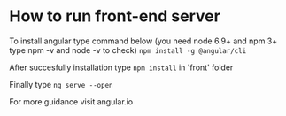 # How to run front-end server

To install angular type command below (you need node 6.9+ and npm 3+ type npm -v and node -v to check)
`npm install -g @angular/cli`

After succesfully installation type
`npm install` in 'front' folder

Finally type
`ng serve --open`

For more guidance visit angular.io
